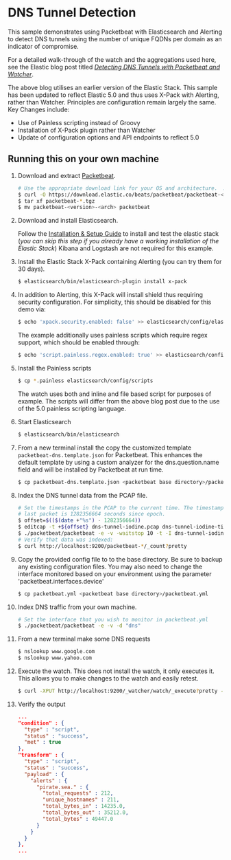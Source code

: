 # DNS Tunnel Detection

This sample demonstrates using Packetbeat with Elasticsearch and Alerting to
detect DNS tunnels using the number of unique FQDNs per domain as an indicator
of compromise.

For a detailed walk-through of the watch and the aggregations used here, see the
Elastic blog post titled [_Detecting DNS Tunnels with Packetbeat and
Watcher_](https://www.elastic.co/blog/detecting_dns_tunnels_with_packetbeat_and_watcher).

The above blog utilises an earlier version of the Elastic Stack.  This sample has been updated to reflect Elastic 5.0 and thus uses X-Pack with Alerting, rather than Watcher.  Principles are configuration remain largely the same.
Key Changes include:

* Use of Painless scripting instead of Groovy
* Installation of X-Pack plugin rather than Watcher
* Update of configuration options and API endpoints to reflect 5.0

## Running this on your own machine

1. Download and extract  [Packetbeat](https://www.elastic.co/downloads/beats/packetbeat).

    ```sh
    # Use the appropriate download link for your OS and architecture.  Assumes use of 5.x.
    $ curl -O https://download.elastic.co/beats/packetbeat/packetbeat-<version>-<arch>.tgz
    $ tar xf packetbeat-*.tgz
    $ mv packetbeat-<version>-<arch> packetbeat
    ```

1. Download and install Elasticsearch.

    Follow the [Installation & Setup Guide](https://github.com/elastic/examples/blob/master/Installation%20and%20Setup.md) to install and test the elastic stack (*you can skip this step if you already have a working installation of the Elastic Stack*)
    Kibana and Logstash are not required for this example.

1. Install the Elastic Stack X-Pack containing Alerting (you can try them for 30 days).

    ```sh
    $ elasticsearch/bin/elasticsearch-plugin install x-pack
    ```


1. In addition to Alerting, this X-Pack will install shield thus requiring security configuration.  For simplicity, this should be disabled for this demo via:

    ```sh
    $ echo 'xpack.security.enabled: false' >> elasticsearch/config/elasticsearch.yml
    ```

    The example additionally uses painless scripts which require regex support, which should be enabled through:

    ```sh
    $ echo 'script.painless.regex.enabled: true' >> elasticsearch/config/elasticsearch.yml
    ```

1. Install the Painless scripts

    ```sh
    $ cp *.painless elasticsearch/config/scripts
    ```

    The watch uses both and inline and file based script for purposes of example.  The scripts will differ from the above blog post due to the use of the 5.0 painless scripting language.

1. Start Elasticsearch

    ```sh
    $ elasticsearch/bin/elasticsearch
    ```

1. From a new terminal install the copy the customized template `packetbeat-dns.template.json` for Packetbeat.
This enhances the default template by using a custom analyzer for the dns.question.name field and will be installed by Packetbeat at run time.

   ```sh
   $ cp packetbeat-dns.template.json <packetbeat base directory>/packetbeat.template.json
   ```

1. Index the DNS tunnel data from the PCAP file.

   ```sh
   # Set the timestamps in the PCAP to the current time. The timestamp of the
   # last packet is 1282356664 seconds since epoch.
   $ offset=$(($(date +"%s") - 1282356664))
   $ editcap -t +${offset} dns-tunnel-iodine.pcap dns-tunnel-iodine-timeshifted.pcap
   $ ./packetbeat/packetbeat -e -v -waitstop 10 -t -I dns-tunnel-iodine-timeshifted.pcap
   # Verify that data was indexed:
   $ curl http://localhost:9200/packetbeat-*/_count?pretty
   ```

1. Copy the provided config file to to the base directory.  Be sure to backup any existing configuration files. You may also need to change the interface monitored based on your environment using the parameter 'packetbeat.interfaces.device'

   ```sh
   $ cp packetbeat.yml <packetbeat base directory>/packetbeat.yml
   ```

1. Index DNS traffic from your own machine.

    ```sh
    # Set the interface that you wish to monitor in packetbeat.yml
    $ ./packetbeat/packetbeat -e -v -d "dns"
    ```

1. From a new terminal make some DNS requests

   ```sh
   $ nslookup www.google.com
   $ nslookup www.yahoo.com
   ```

1. Execute the watch. This does not install the watch, it only executes it. This
allows you to make changes to the watch and easily retest.

    ```sh
    $ curl -XPUT http://localhost:9200/_watcher/watch/_execute?pretty -d@unique_hostnames_watch.json
    ```

1. Verify the output

   ```json
   ...
   "condition" : {
     "type" : "script",
     "status" : "success",
     "met" : true
   },
   "transform" : {
     "type" : "script",
     "status" : "success",
     "payload" : {
       "alerts" : {
         "pirate.sea." : {
           "total_requests" : 212,
           "unique_hostnames" : 211,
           "total_bytes_in" : 14235.0,
           "total_bytes_out" : 35212.0,
           "total_bytes" : 49447.0
         }
       }
     }
   },
   ...
   ```
